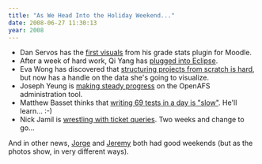 ```yaml
---
title: "As We Head Into the Holiday Weekend..."
date: 2008-06-27 11:30:13
year: 2008
---
```

<ul>
  <li>Dan Servos has the <a href="http://hackerdan.com/moodle/first-visual/">first visuals</a> from his grade stats plugin for Moodle.</li>
  <li>After a week of hard work, Qi Yang has <a href="http://summerwebcat.wordpress.com/2008/06/27/a-weeks-work/">plugged into Eclipse</a>.</li>
  <li>Eva Wong has discovered that <a href="http://iwa-wong.livejournal.com/2816.html">structuring projects from scratch is hard</a>, but now has a handle on the data she's going to visualize.</li>
  <li>Joseph Yeung is <a href="http://openafsmmc.wordpress.com/2008/06/27/more-features/">making steady progress</a> on the OpenAFS administration tool.</li>
  <li>Matthew Basset thinks that <a href="http://mbasset.wordpress.com/2008/06/28/turn-on-tune-in-and-get-ready-to-update/">writing 69 tests in a day is "slow"</a>. He'll learn... :-)</li>
  <li>Nick Jamil is <a href="http://nickjamil.livejournal.com/11497.html">wrestling with ticket queries</a>. Two weeks and change to go...</li>
</ul>
And in other news, <a href="http://catenary.wordpress.com/2008/06/29/touched-by-his-noodly-appendage/">Jorge</a> and <a href="http://aperte.org/2008/06/30/pride-toronto-highlights/">Jeremy</a> both had good weekends (but as the photos show, in very different ways).
